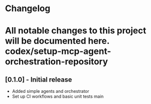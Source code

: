 # Changelog
All notable changes to this project will be documented here.
 codex/setup-mcp-agent-orchestration-repository
=======

## [0.1.0] - Initial release
- Added simple agents and orchestrator
- Set up CI workflows and basic unit tests
 main
